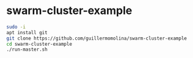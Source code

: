 # swarm-cluster-example

```bash
sudo -i
apt install git
git clone https://github.com/guillermomolina/swarm-cluster-example
cd swarm-cluster-example
./run-master.sh
```

